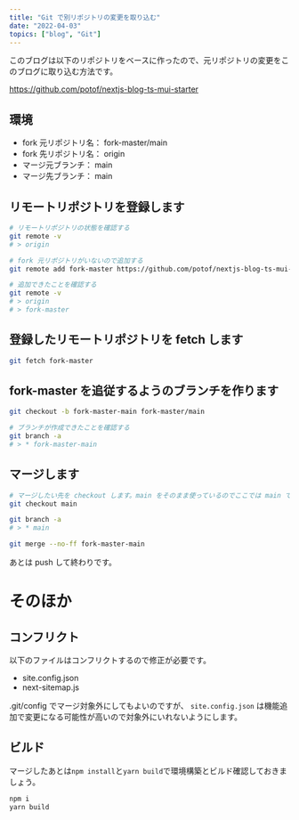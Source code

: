 ```yaml
---
title: "Git で別リポジトリの変更を取り込む"
date: "2022-04-03"
topics: ["blog", "Git"]
---
```


このブログは以下のリポジトリをベースに作ったので、元リポジトリの変更をこのブログに取り込む方法です。

https://github.com/potof/nextjs-blog-ts-mui-starter

## 環境

- fork 元リポジトリ名： fork-master/main
- fork 先リポジトリ名： origin
- マージ元ブランチ： main
- マージ先ブランチ： main

## リモートリポジトリを登録します

```bash
# リモートリポジトリの状態を確認する
git remote -v
# > origin

# fork 元リポジトリがいないので追加する
git remote add fork-master https://github.com/potof/nextjs-blog-ts-mui-starter.git

# 追加できたことを確認する
git remote -v
# > origin
# > fork-master
```

## 登録したリモートリポジトリを fetch します

```bash
git fetch fork-master
```

## fork-master を追従するようのブランチを作ります

```bash
git checkout -b fork-master-main fork-master/main

# ブランチが作成できたことを確認する
git branch -a
# > * fork-master-main
```

## マージします

```bash
# マージしたい先を checkout します。main をそのまま使っているのでここでは main です。
git checkout main

git branch -a
# > * main

git merge --no-ff fork-master-main
```

あとは push して終わりです。

# そのほか

## コンフリクト

以下のファイルはコンフリクトするので修正が必要です。

- site.config.json
- next-sitemap.js

.git/config でマージ対象外にしてもよいのですが、
`site.config.json` は機能追加で変更になる可能性が高いので対象外にいれないようにします。

## ビルド

マージしたあとは`npm install`と`yarn build`で環境構築とビルド確認しておきましょう。

```bash
npm i
yarn build
```
